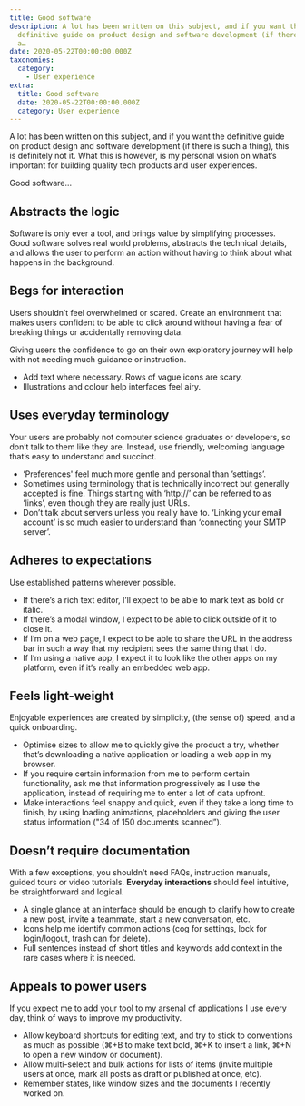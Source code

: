 ```yaml
---
title: Good software
description: A lot has been written on this subject, and if you want the
  definitive guide on product design and software development (if there is such
  a…
date: 2020-05-22T00:00:00.000Z
taxonomies:
  category:
    - User experience
extra:
  title: Good software
  date: 2020-05-22T00:00:00.000Z
  category: User experience
---
```


A lot has been written on this subject, and if you want the definitive guide on product design and software development (if there is such a thing), this is definitely not it. What this is however, is my personal vision on what’s important for building quality tech products and user experiences.

Good software…

## Abstracts the logic

Software is only ever a tool, and brings value by simplifying processes. Good software solves real world problems, abstracts the technical details, and allows the user to perform an action without having to think about what happens in the background.

## Begs for interaction

Users shouldn’t feel overwhelmed or scared. Create an environment that makes users confident to be able to click around without having a fear of breaking things or accidentally removing data.

Giving users the confidence to go on their own exploratory journey will help with not needing much guidance or instruction.

- Add text where necessary. Rows of vague icons are scary.
- Illustrations and colour help interfaces feel airy.

## Uses everyday terminology

Your users are probably not computer science graduates or developers, so don’t talk to them like they are. Instead, use friendly, welcoming language that’s easy to understand and succinct.

- ‘Preferences' feel much more gentle and personal than ’settings’.
- Sometimes using terminology that is technically incorrect but generally accepted is fine. Things starting with ‘http://’ can be referred to as ‘links’, even though they are really just URLs.
- Don’t talk about servers unless you really have to. ‘Linking your email account’ is so much easier to understand than ‘connecting your SMTP server’.

## Adheres to expectations

Use established patterns wherever possible.

- If there’s a rich text editor, I’ll expect to be able to mark text as bold or italic.
- If there’s a modal window, I expect to be able to click outside of it to close it.
- If I’m on a web page, I expect to be able to share the URL in the address bar in such a way that my recipient sees the same thing that I do.
- If I’m using a native app, I expect it to look like the other apps on my platform, even if it’s really an embedded web app.

## Feels light-weight

Enjoyable experiences are created by simplicity, (the sense of) speed, and a quick onboarding.

- Optimise sizes to allow me to quickly give the product a try, whether that’s downloading a native application or loading a web app in my browser.
- If you require certain information from me to perform certain functionality, ask me that information progressively as I use the application, instead of requiring me to enter a lot of data upfront.
- Make interactions feel snappy and quick, even if they take a long time to finish, by using loading animations, placeholders and giving the user status information ("34 of 150 documents scanned”).

## Doesn’t require documentation

With a few exceptions, you shouldn’t need FAQs, instruction manuals, guided tours or video tutorials. **Everyday interactions** should feel intuitive, be straightforward and logical.

- A single glance at an interface should be enough to clarify how to create a new post, invite a teammate, start a new conversation, etc.
- Icons help me identify common actions (cog for settings, lock for login/logout, trash can for delete).
- Full sentences instead of short titles and keywords add context in the rare cases where it is needed.

## Appeals to power users

If you expect me to add your tool to my arsenal of applications I use every day, think of ways to improve my productivity.

- Allow keyboard shortcuts for editing text, and try to stick to conventions as much as possible (⌘+B to make text bold, ⌘+K to insert a link, ⌘+N to open a new window or document).
- Allow multi-select and bulk actions for lists of items (invite multiple users at once, mark all posts as draft or published at once, etc).
- Remember states, like window sizes and the documents I recently worked on.
